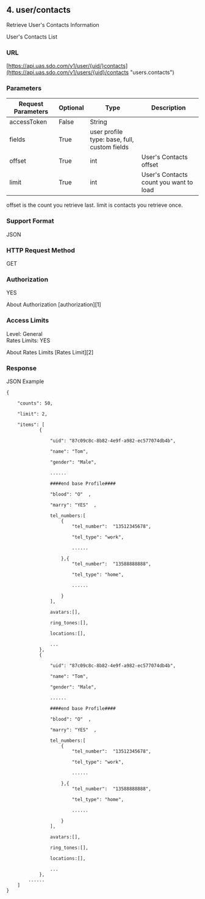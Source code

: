 ## 4. user/contacts

Retrieve User's Contacts Information

User's Contacts List  

### URL 

[https://api.uas.sdo.com/v1/user/{uid/}contacts](https://api.uas.sdo.com/v1/users/{uid}/contacts "users.contacts")


### Parameters  
Request Parameters  |  Optional  |  Type  |  Description  
-------------|-----------|---------|--------
accessToken			|  False	 |  String|  
fields              |  True      |  user profile type: base, full, custom fields  
offset				|  True      |  int   |  User's Contacts offset    
limit 				|  True      |  int   |  User's Contacts count you want to load  


offset is the count you retrieve last.
limit is contacts you retrieve once.

### Support Format  

JSON  

### HTTP Request Method  

GET

### Authorization  

YES


About Authorization [authorization][1]  

### Access Limits  

Level: General  
Rates Limits: YES  


About Rates Limits [Rates Limit][2]

### Response  

JSON Example   


    {

		"counts": 50,  
		
		"limit": 2,  

        "items": [
        	    {

                    "uid": "87c09c8c-8b82-4e9f-a982-ec577074db4b",

                    "name": "Tom",

                    "gender": "Male",

                    ......

                    ####end base Profile####

                    "blood": "O"  ,

                    "marry": "YES"  ,

                    tel_numbers:[
                        {
                            "tel_number":  "13512345678",

                            "tel_type": "work",

                            ......

                        },{
                            "tel_number":  "13588888888",

                            "tel_type": "home",

                            ......

                        }
                    ],

                    avatars:[],

                    ring_tones:[],

                    locations:[],

                    ...
                },
                {

                    "uid": "87c09c8c-8b82-4e9f-a982-ec577074db4b",

                    "name": "Tom",

                    "gender": "Male",

                    ......

                    ####end base Profile####

                    "blood": "O"  ,

                    "marry": "YES"  ,

                    tel_numbers:[
                        {
                            "tel_number":  "13512345678",

                            "tel_type": "work",

                            ......

                        },{
                            "tel_number":  "13588888888",

                            "tel_type": "home",

                            ......

                        }
                    ],

                    avatars:[],

                    ring_tones:[],

                    locations:[],

                    ...
                },
        	......       	        
        ]
    }


